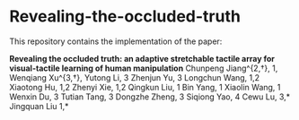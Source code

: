 # Revealing-the-occluded-truth
This repository contains the implementation of the paper:

**Revealing the occluded truth: an adaptive stretchable tactile array for visual-tactile learning of human manipulation**
Chunpeng Jiang^{2,†}, 1, Wenqiang Xu^{3,†},  Yutong Li, 3 Zhenjun Yu, 3 Longchun Wang, 1,2 Xiaotong Hu, 1,2 Zhenyi Xie, 1,2 Qingkun Liu, 1 Bin Yang, 1 Xiaolin Wang, 1 Wenxin Du, 3 Tutian Tang, 3 Dongzhe Zheng, 3 Siqiong Yao, 4 Cewu Lu, 3,* Jingquan Liu 1,*
